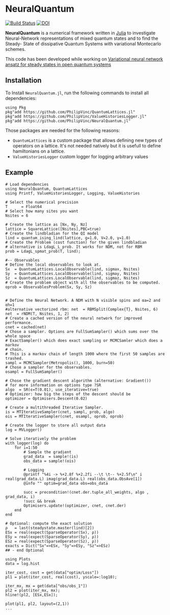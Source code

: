 # NeuralQuantum
[![Build Status](https://travis-ci.org/PhilipVinc/NeuralQuantum.jl.svg?branch=master)](https://travis-ci.org/PhilipVinc/NeuralQuantum.jl) [![DOI](https://zenodo.org/badge/186389926.svg)](https://zenodo.org/badge/latestdoi/186389926)

**NeuralQuantum** is a numerical framework written in [Julia] to investigate
Neural-Network representations of mixed quantum states and to find the Steady-
State of dissipative Quantum Systems with variational Montecarlo schemes.

This code has been developed while working on [Variational neural network ansatz for steady states in open quantum systems](https://arxiv.org/abs/1902.10104)

## Installation
To Install `NeuralQuantum.jl`, run the following commands to install all
dependencies:
```
using Pkg
pkg"add https://github.com/PhilipVinc/QuantumLattices.jl"
pkg"add https://github.com/PhilipVinc/ValueHistoriesLogger.jl"
pkg"add https://github.com/PhilipVinc/NeuralQuantum.jl"
```
Those packages are needed for the following reasons:
 - `QuantumLattices` is a custom package that allows defining new types of operators on a lattice. It's not needed natively but it is usefull to define hamiltonians on a lattice.
 - `ValueHistoriesLogger` custom logger for logging arbitrary values

## Example
```
# Load dependencies
using NeuralQuantum, QuantumLattices
using Printf, ValueHistoriesLogger, Logging, ValueHistories

# Select the numerical precision
T      = Float64
# Select how many sites you want
Nsites = 6

# Create the lattice as [Nx, Ny, Nz]
lattice = SquareLattice([Nsites],PBC=true)
# Create the lindbladian for the QI model
lind = quantum_ising_lind(lattice, g=1.0, V=2.0, γ=1.0)
# Create the Problem (cost function) for the given lindbladian
# alternative is LdagL_L_prob. It works for NDM, not for RBM
prob = LdagL_spmat_prob(T, lind);

#-- Observables
# Define the local observables to look at.
Sx  = QuantumLattices.LocalObservable(lind, sigmax, Nsites)
Sy  = QuantumLattices.LocalObservable(lind, sigmay, Nsites)
Sz  = QuantumLattices.LocalObservable(lind, sigmaz, Nsites)
# Create the problem object with all the observables to be computed.
oprob = ObservablesProblem(Sx, Sy, Sz)


# Define the Neural Network. A NDM with N visible spins and αa=2 and αh=1
#alternative vectorized rbm: net  = RBMSplit(Complex{T}, Nsites, 6)
net  = rNDM(T, Nsites, 1, 2)
# Create a cached version of the neural network for improved performance.
cnet = cached(net)
# Chose a sampler. Options are FullSumSampler() which sums over the whole space
# ExactSampler() which does exact sampling or MCMCSamler which does a markov
# chain.
# This is a markov chain of length 1000 where the first 50 samples are trashed.
sampl = MCMCSampler(Metropolis(), 1000, burn=50)
# Chose a sampler for the observables.
osampl = FullSumSampler()

# Chose the gradient descent algorithm (alternative: Gradient())
# for more information on options type ?SR
algo  = SR(ϵ=T(0.01), use_iterative=true)
# Optimizer: how big the steps of the descent should be
optimizer = Optimisers.Descent(0.02)

# Create a multithreaded Iterative Sampler.
is = MTIterativeSampler(cnet, sampl, prob, algo)
ois = MTIterativeSampler(cnet, osampl, oprob, oprob)

# Create the logger to store all output data
log = MVLogger()

# Solve iteratively the problem
with_logger(log) do
    for i=1:50
        # Sample the gradient
        grad_data  = sample!(is)
        obs_data = sample!(ois)

        # Logging
        @printf "%4i -> %+2.8f %+2.2fi --\t \t-- %+2.5f\n" i real(grad_data.L) imag(grad_data.L) real(obs_data.ObsAve[1])
        @info "" optim=grad_data obs=obs_data

        succ = precondition!(cnet.der.tuple_all_weights, algo , grad_data, i)
        !succ && break
        Optimisers.update!(optimizer, cnet, cnet.der)
    end
end

# Optional: compute the exact solution
ρ   = last(steadystate.master(lind)[2])
ESx = real(expect(SparseOperator(Sx), ρ))
ESy = real(expect(SparseOperator(Sy), ρ))
ESz = real(expect(SparseOperator(Sz), ρ))
exacts = Dict("Sx"=>ESx, "Sy"=>ESy, "Sz"=>ESz)
## - end Optional

using Plots
data = log.hist

iter_cost, cost = get(data["optim/Loss"])
pl1 = plot(iter_cost, real(cost), yscale=:log10);

iter_mx, mx = get(data["obs/obs_1"])
pl2 = plot(iter_mx, mx);
hline!(pl2, [ESx,ESx]);

plot(pl1, pl2, layout=(2,1))
...
```

[Julia]: http://julialang.org
[Filippo Vicentini]: mailto:filippo.vicentini@univ-paris-diderot.fr
